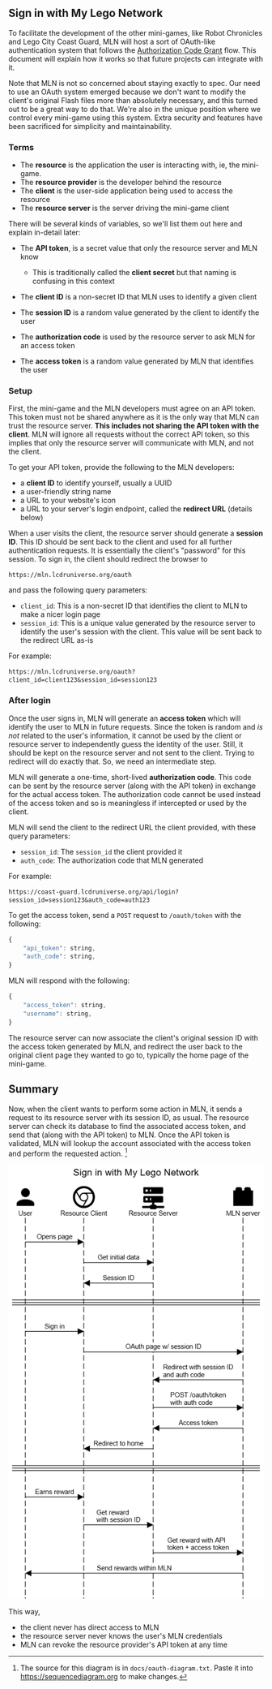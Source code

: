 ## Sign in with My Lego Network

To facilitate the development of the other mini-games, like Robot Chronicles and Lego City Coast Guard, MLN will host a sort of OAuth-like authentication system that follows the [Authorization Code Grant](https://developer.okta.com/blog/2018/04/10/oauth-authorization-code-grant-type) flow. This document will explain how it works so that future projects can integrate with it.

Note that MLN is not so concerned about staying exactly to spec. Our need to use an OAuth system emerged because we don't want to modify the client's original Flash files more than absolutely necessary, and this turned out to be a great way to do that. We're also in the unique position where we control every mini-game using this system. Extra security and features have been sacrificed for simplicity and maintainability.

### Terms

- The **resource** is the application the user is interacting with, ie, the mini-game.
- The **resource provider** is the developer behind the resource
- The **client** is the user-side application being used to access the resource
- The **resource server** is the server driving the mini-game client

There will be several kinds of variables, so we'll list them out here and explain in-detail later:

- The **API token**, is a secret value that only the resource server and MLN know
  - This is traditionally called the **client secret** but that naming is confusing in this context

- The **client ID** is a non-secret ID that MLN uses to identify a given client
- The **session ID** is a random value generated by the client to identify the user
- The **authorization code** is used by the resource server to ask MLN for an access token
- The **access token** is a random value generated by MLN that identifies the user

### Setup

First, the mini-game and the MLN developers must agree on an API token. This token must not be shared anywhere as it is the only way that MLN can trust the resource server. **This includes not sharing the API token with the client**. MLN will ignore all requests without the correct API token, so this implies that only the resource server will communicate with MLN, and not the client.

To get your API token, provide the following to the MLN developers:

- a **client ID** to identify yourself, usually a UUID
- a user-friendly string name
- a URL to your website's icon
- a URL to your server's login endpoint, called the **redirect URL** (details below)

When a user visits the client, the resource server should generate a **session ID**. This ID should be sent back to the client and used for all further authentication requests. It is essentially the client's "password" for this session. To sign in, the client should redirect the browser to

```text
https://mln.lcdruniverse.org/oauth
```

and pass the following query parameters:

- `client_id`: This is a non-secret ID that identifies the client to MLN to make a nicer login page
- `session_id`: This is a unique value generated by the resource server to identify the user's session with the client. This value will be sent back to the redirect URL as-is

For example:
```text
https://mln.lcdruniverse.org/oauth?client_id=client123&session_id=session123
```

### After login

Once the user signs in, MLN will generate an **access token** which will identify the user to MLN in future requests. Since the token is random and _is not_ related to the user's information, it cannot be used by the client or resource server to independently guess the identity of the user. Still, it should be kept on the resource server and not sent to the client. Trying to redirect will do exactly that. So, we need an intermediate step.

MLN will generate a one-time, short-lived **authorization code**. This code can be sent by the resource server (along with the API token) in exchange for the actual access token. The authorization code cannot be used instead of the access token and so is meaningless if intercepted or used by the client.

MLN will send the client to the redirect URL the client provided, with these query parameters:

- `session_id`: The `session_id` the client provided it
- `auth_code`: The authorization code that MLN generated

For example:
```text
https://coast-guard.lcdruniverse.org/api/login?session_id=session123&auth_code=auth123
```

To get the access token, send a `POST` request to `/oauth/token` with the following:

```js
{
    "api_token": string,
    "auth_code": string,
}
```

 MLN will respond with the following:

```js
{
    "access_token": string,
    "username": string,
}
```

The resource server can now associate the client's original session ID with the access token generated by MLN, and redirect the user back to the original client page they wanted to go to, typically the home page of the mini-game.

## Summary

Now, when the client wants to perform some action in MLN, it sends a request to its resource server with its session ID, as usual. The resource server can check its database to find the associated access token, and send that (along with the API token) to MLN. Once the API token is validated, MLN will lookup the account associated with the access token and perform the requested action. [^1]

![A sequence diagram showing the process visually](./docs/oauth.png)

This way,

- the client never has direct access to MLN
- the resource server never knows the user's MLN credentials
- MLN can revoke the resource provider's API token at any time

[^1]: The source for this diagram is in `docs/oauth-diagram.txt`. Paste it into https://sequencediagram.org to make changes.